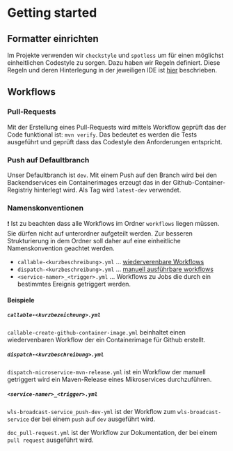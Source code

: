 # Getting started

## Formatter einrichten

Im Projekte verwenden wir `checkstyle` und `spotless` um für einen möglichst einheitlichen Codestyle zu sorgen.
Dazu haben wir Regeln definiert. Diese Regeln und deren Hinterlegung in der jeweiligen IDE ist
[hier](https://github.com/it-at-m/itm-java-codeformat) beschrieben.

## Workflows

### Pull-Requests

Mit der Erstellung eines Pull-Requests wird mittels Workflow geprüft das der Code funktional ist: `mvn verify`. Das bedeutet
es werden die Tests ausgeführt und geprüft dass das Codestyle den Anforderungen entspricht.

### Push auf Defaultbranch

Unser Defaultbranch ist `dev`. Mit einem Push auf den Branch wird bei den Backendservices ein Containerimages erzeugt
das in der Github-Container-Registriy hinterlegt wird. Als Tag wird `latest-dev` verwendet.

### Namenskonventionen

❗ Ist zu beachten dass alle Workflows im Ordner `workflows` liegen müssen. Sie dürfen nicht auf unterordner aufgeteilt werden.
Zur besseren Strukturierung in dem Ordner soll daher auf eine einheitliche Namenskonvention geachtet werden.

- `callable-<kurzbeschreibung>.yml` ... [wiederverenbare Workflows](https://docs.github.com/de/actions/using-workflows/reusing-workflows)
- `dispatch-<kurzbeschreibung>.yml` ... [manuell ausführbare workflows](https://docs.github.com/de/actions/using-workflows/manually-running-a-workflow)
- `<service-namer>_<trigger>.yml` ... Workflows zu Jobs die durch ein bestimmtes Ereignis getriggert werden.

#### Beispiele

##### `callable-<kurzbezeichnung>.yml`

`callable-create-github-container-image.yml` beinhaltet einen wiedervenbaren Workflow der ein Containerimage für Github erstellt.

##### `dispatch-<kurzbeschreibung>.yml`

`dispatch-microservice-mvn-release.yml` ist ein Workflow der manuell getriggert wird ein Maven-Release eines Mikroservices durchzuführen.

##### `<service-namer>_<trigger>.yml`

`wls-broadcast-service_push-dev-yml` ist der Workflow zum `wls-broadcast-service` der bei einem `push` auf `dev` ausgeführt wird.

`doc_pull-request.yml` ist der Workflow zur Dokumentation, der bei einem `pull request` ausgeführt wird.
